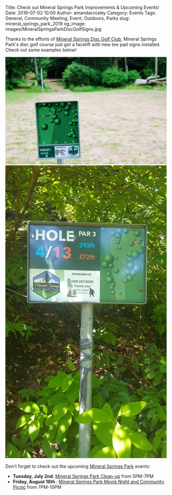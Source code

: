 Title: Check out Mineral Springs Park Improvements & Upcoming Events!
Date: 2019-07-02 10:00
Author: amandacrosley
Category: Events
Tags: General, Community Meeting, Event, Outdoors, Parks
slug: mineral_springs_park_2019
og_image: images/MineralSpringsParkDiscGolfSigns.jpg

Thanks to the efforts of [Mineral Springs Disc Golf Club](https://www.facebook.com/groups/250860298866679/), Mineral Springs Park's disc golf course just got a facelift with new tee pad signs installed. 
Check out some examples  below! 

[![Mineral Springs Park Hole 1](/images/MineralSpringsHole1.JPG)](/images/MineralSpringsHole1.JPG)
[![Mineral Springs Park Hole 4](/images/MineralSpringsHole4.jpg)](/images/MineralSpringsHole4.jpg)

Don't forget to check out the upcoming [Mineral Springs Park](https://www.facebook.com/MineralSpringsSeattle/) events:

* <b>Tuesday, July 2nd</b>: [Mineral Springs Park Clean-up](https://www.facebook.com/events/665789523940006/) from 5PM-7PM
* <b>Friday, August 16th </b>: [Mineral Springs Park Movie Night and Community Picnic](https://www.facebook.com/events/512601515946599/) from 7PM-10PM
